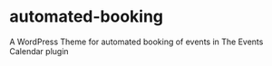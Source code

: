 # automated-booking

A WordPress Theme for automated booking of events in The Events Calendar plugin